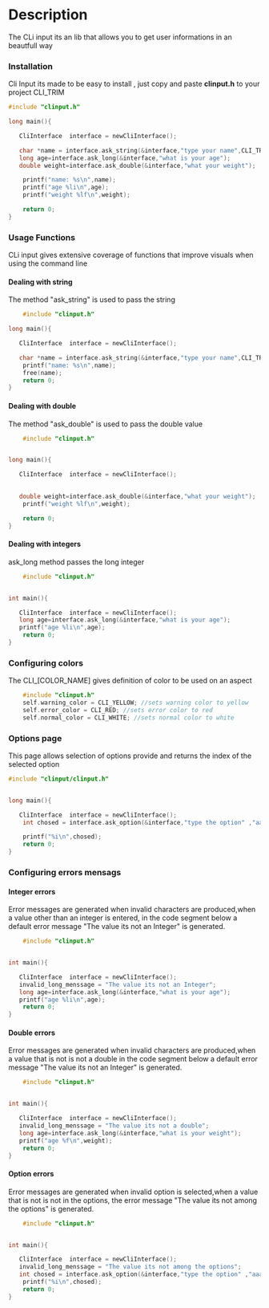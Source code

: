 # Description
The CLi input its an lib that allows you to get user informations in an beautfull way


### Installation
Cli Input its made to be easy to install , just copy and paste **clinput.h** to your project CLI_TRIM 
~~~c
#include "clinput.h"

long main(){

   CliInterface  interface = newCliInterface();

   char *name = interface.ask_string(&interface,"type your name",CLI_TRIM);
   long age=interface.ask_long(&interface,"what is your age");
   double weight=interface.ask_double(&interface,"what your weight");

    printf("name: %s\n",name);
    printf("age %li\n",age);
    printf("weight %lf\n",weight);

    return 0;
}
~~~

### Usage Functions 
CLi input gives extensive coverage of functions that improve visuals when using the command line
#### Dealing with string
The method "ask_string" is used to pass the string
~~~c
    #include "clinput.h"

long main(){

   CliInterface  interface = newCliInterface();

   char *name = interface.ask_string(&interface,"type your name",CLI_TRIM);
    printf("name: %s\n",name);
    free(name);
    return 0;
}
~~~
#### Dealing with double
The method "ask_double" is used to pass the double value
~~~c
    #include "clinput.h"


long main(){

   CliInterface  interface = newCliInterface();

  
   double weight=interface.ask_double(&interface,"what your weight");
    printf("weight %lf\n",weight);

    return 0;
}
~~~
#### Dealing with integers
ask_long method passes the long integer 
~~~c
    #include "clinput.h"


int main(){

   CliInterface  interface = newCliInterface();
   long age=interface.ask_long(&interface,"what is your age");
   printf("age %li\n",age);
    return 0;
}
~~~
### Configuring colors 
The CLI_[COLOR_NAME] gives definition of color to be used on an aspect
~~~c
    #include "clinput.h"
    self.warning_color = CLI_YELLOW; //sets warning color to yellow
    self.error_color = CLI_RED; //sets error color to red
    self.normal_color = CLI_WHITE; //sets normal color to white
~~~
### Options page
This page allows selection of options provide and returns the index of the selected option
~~~c
#include "clinput/clinput.h"


long main(){

   CliInterface  interface = newCliInterface();
    int chosed = interface.ask_option(&interface,"type the option" ,"aaa | aaa | bbb | lll");

    printf("%i\n",chosed);
    return 0;
}
~~~

### Configuring errors mensags
#### Integer errors
Error messages are generated when invalid characters are produced,when a value other than an integer is entered, in the code segment below a default error message "The value its not an Integer" is generated.
~~~c
    #include "clinput.h"


int main(){

   CliInterface  interface = newCliInterface();
   invalid_long_menssage = "The value its not an Integer";
   long age=interface.ask_long(&interface,"what is your age");
   printf("age %li\n",age);
    return 0;
}
~~~
#### Double errors 
Error messages are generated when invalid characters are produced,when a value that is not is not a double in the code segment below a default error message "The value its not an Integer" is generated.
~~~c
    #include "clinput.h"


int main(){

   CliInterface  interface = newCliInterface();
   invalid_long_menssage = "The value its not a double";
   long age=interface.ask_long(&interface,"what is your weight");
   printf("age %f\n",weight);
    return 0;
}
~~~
#### Option errors 
Error messages are generated when invalid option is selected,when a value that is not is not in the options, the error message "The value its not among the options" is generated.
~~~c
    #include "clinput.h"


int main(){

   CliInterface  interface = newCliInterface();
   invalid_long_menssage = "The value its not among the options";
   int chosed = interface.ask_option(&interface,"type the option" ,"aaa | aaa | bbb | lll");
    printf("%i\n",chosed);
    return 0;
}
~~~

